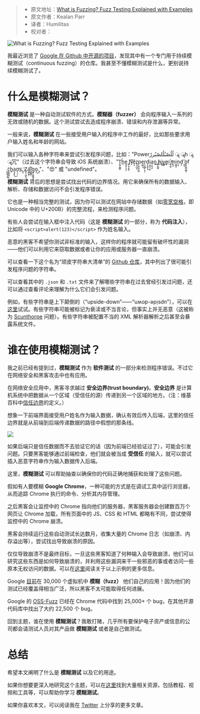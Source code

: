 > -   原文地址：[What is Fuzzing? Fuzz Testing Explained with Examples](https://www.freecodecamp.org/news/whats-fuzzing-fuzz-testing-explained/)
> -   原文作者：Kealan Parr
> -   译者：Humilitas
> -   校对者：

![What is Fuzzing? Fuzz Testing Explained with Examples](https://www.freecodecamp.org/news/content/images/size/w2000/2021/02/Fuzzing.png)

我最近浏览了 [Google 在 Github 中开源的项目][1]，发现其中有一个专门用于持续模糊测试（continuous fuzzing）的仓库。我甚至不懂模糊测试是什么，更别说持续模糊测试了。

# 什么是模糊测试？

**模糊测试** 是一种自动测试软件的方式。**模糊器（fuzzer）** 会向程序输入一系列的无效或随机的数据。这个测试尝试去造成程序崩溃、错误和内存泄漏等异常。

一般来说，**模糊测试** 在一些接受用户输入的程序中工作的最好，比如那些要求用户输入姓名和年龄的网站。

我们可以输入各种字符串来尝试引发程序问题，比如："Powerلُلُصّبُلُلصّبُررً ॣ ॣh ॣ ॣ冗"（过去这个字符串会导致 iOS 系统崩溃）、"Ṯ̤͍̥͇͈h̲́e͏͓̼̗̙̼̣͔ ͇̜̱̠͓͍ͅN͕͠e̗̱z̘̝̜̺͙p̤̺̹͍̯͚e̠̻̠͜r̨̤͍̺̖͔̖̖d̠̟̭̬̝͟i̦͖̩͓͔̤a̠̗̬͉̙n͚͜ ̻̞̰͚ͅh̵͉i̳̞v̢͇ḙ͎͟-҉̭̩̼͔m̤̭̫i͕͇̝̦n̗͙ḍ̟ ̯̲͕͞ǫ̟̯̰̲͙̻̝f ̪̰̰̗̖̭̘͘c̦͍̲̞͍̩̙ḥ͚a̮͎̟̙͜ơ̩̹͎s̤.̝̝ ҉Z̡̖̜͖̰̣͉̜a͖̰͙̬͡l̲̫̳͍̩g̡̟̼̱͚̞̬ͅo̗͜.̟"、"😍" 或 "undefined"。

**模糊测试** 背后的思想是尝试找出代码的边界情况。用它来确保所有的数据输入、解析、存储和数据访问不会引发程序错误。

它也是一种相当完整的测试，因为你可以测试在网站中存储数据（如[零宽空格][2]，即 Unicode 中的 U+200B）的完整流程，来检测程序问题。

有些人会尝试在输入框中注入代码（这是 **模糊测试** 的一部分，称为 **代码注入**），比如将 `<script>alert(123)</script>` 作为姓名输入。

恶意的黑客不希望你测试非标准的输入，这样你的程序就可能留有破坏性的漏洞——他们可以利用它来窃取数据或者让你的应用或服务器一直崩溃。

可以查看一下这个名为“顽皮字符串大清单”的 [Github 仓库][3]，其中列出了很可能引发程序问题的字符串。

可以查看其中的 `.json` 和 `.txt` 文件来了解哪些字符串在过去曾经引发过问题，还可以通过查看评论来理解为什么它们会引发问题。

例如，有些字符串是上下颠倒的（“upside-down”——“uʍop-ǝpᴉsdn”），可以在[这里][4]试试。有些字符串可能被标记为亵渎或不当言论，但事实上并无恶意（这被称为 [Scunthorpe][5] 问题）。有些字符串被配置不当的 XML 解析器解析之后甚至会暴露系统文件。

# 谁在使用模糊测试？

我之前已经有提到过，**模糊测试** 作为 **软件测试** 的一部分来检测程序错误。不过它在网络安全和黑客攻击中也有应用。

在网络安全应用中，黑客寻求越过 **安全边界(trust boundary)**。**安全边界** 是计算机系统中把数据从一个区域（受信任的源）传递到另一个区域的地方。（注：维基百科中[信任边界][6]的定义。）

想象一下前端界面接受用户姓名作为输入数据，确认有效后传入后端，这里的信任边界就是从前端到后端传递数据的路径中假想的那条线。

![](https://www.freecodecamp.org/news/content/images/2021/02/trust-boundary.png)

如果后端只是信任数据而不去验证它的话（因为前端已经验证过了），可能会引发问题。只要黑客能够通过前端检查，他们就会被当成 **受信任** 的输入，就可以尝试插入恶意字符串作为输入数据传入后端。

这里，**模糊测试** 可以帮助抽查以确保你的代码正确地捕获和处理了这些问题。

假如有人要模糊 **Google Chrome**，一种可能的方式是在调试工具中运行浏览器，从而追踪 Chrome 执行的命令、分析其内存管理。

之后黑客会让监控中的 Chrome 指向他们的服务器，黑客服务器会创建数百万个网页让 Chrome 加载，所有页面中的 JS、CSS 和 HTML 都略有不同，尝试使得监控中的 Chrome 崩溃。

黑客会持续运行这些自动测试长达数月，收集大量的 Chrome 日志（如崩溃、内存溢出等），尝试找出导致崩溃的原因。

仅仅导致崩溃不是最终目标，一旦这些黑客知道了何种输入会导致崩溃，他们可以研究这些东西是如何导致崩溃的，并利用这些漏洞来干一些邪恶的事或者访问一些原本无权访问的数据。可以在[这里][7]阅读关于以上示例的更多信息。

Google [目前][8]在 30,000 个虚拟机中 **模糊（fuzz）** 他们自己的应用！因为他们的测试已经覆盖得相当广泛，所以黑客不太可能取得任何进展。

Google 的 [OSS-Fuzz][9] 已经在 Chrome 代码中找到 25,000+ 个 bug，在其他开源代码库中找出了大约 22,500 个 bug。

回到主题，谁在使用 **模糊测试**？我敢打赌，几乎所有要保护电子资产或信息的公司都会请测试人员对其产品做 **模糊测试** 或者是自己做测试。

# **总结**

希望本文阐明了什么是 **模糊测试** 以及它的用途。

如果你想要更深入地研究这个主题，可以在[这里][10]找到大量相关资源，包括教程、视频和工具等，可以帮助你学习 **模糊测试**。

如果你喜欢本文，可以阅读我在 [Twitter][11] 上分享的更多文章。
  

[1]: https://github.com/google
[2]: https://en.wikipedia.org/wiki/Zero-width_space
[3]: https://github.com/minimaxir/big-list-of-naughty-strings
[4]: http://www.upsidedowntext.com/
[5]: https://en.wikipedia.org/wiki/Scunthorpe_problem
[6]: https://en.wikipedia.org/wiki/Trust_boundary
[7]: https://www.wired.com/2016/06/hacker-lexicon-fuzzing/
[8]: https://google.github.io/clusterfuzz/
[9]: https://github.com/google/oss-fuzz
[10]: https://github.com/secfigo/Awesome-Fuzzing
[11]: https://twitter.com/kealanparr
